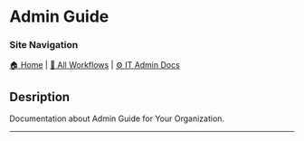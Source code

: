 <!-- description: Documentation about Admin Guide for Your Organization. -->

# Admin Guide

### Site Navigation
[🏠 Home](../../../README.md) | [📂 All Workflows](../../../users/users.md) | [⚙ IT Admin Docs](../../../it-admins/README.md)

## Desription
Documentation about Admin Guide for Your Organization.

---